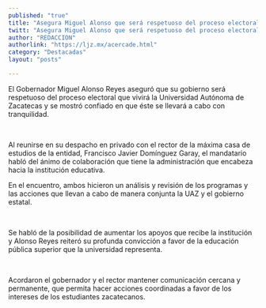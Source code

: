 ```yaml
---
published: "true"
title: "Asegura Miguel Alonso que será respetuoso del proceso electoral de la UAZ"
twitt: "Asegura Miguel Alonso que será respetuoso del proceso electoral de la UAZ"
author: "REDACCION"
authorlink: "https://ljz.mx/acercade.html"
category: "Destacadas"
layout: "posts"

---
```



  El Gobernador Miguel Alonso Reyes aseguró que su gobierno será respetuoso del proceso electoral que vivirá la Universidad Autónoma de Zacatecas y se mostró confiado en que éste se llevará a cabo con tranquilidad.



   



  Al reunirse en su despacho en privado con el rector de la máxima casa de estudios de la entidad, Francisco Javier Domínguez Garay, el mandatario habló del ánimo de colaboración que tiene la administración que encabeza hacia la institución educativa.



 

  En el encuentro, ambos hicieron un análisis y revisión de los programas y las acciones que llevan a cabo de manera conjunta la UAZ y el gobierno estatal.



   



  Se habló de la posibilidad de aumentar los apoyos que recibe la institución y Alonso Reyes reiteró su profunda convicción a favor de la educación pública superior que la universidad representa.



   



  Acordaron el gobernador y el rector mantener comunicación cercana y permanente, que permita hacer acciones coordinadas a favor de los intereses de los estudiantes zacatecanos.

